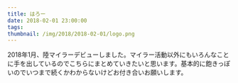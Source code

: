 ```yaml
---
title: はろー
date: 2018-02-01 23:00:00
tags:
thumbnail: /img/2018/2018-02-01/logo.png
---
```

2018年1月、陸マイラーデビューしました。マイラー活動以外にもいろんなことに手を出しているのでこちらにまとめていきたいと思います。基本的に飽きっぽいのでいつまで続くかわからないけどお付き合いお願いします。
